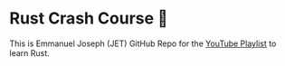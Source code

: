 # Rust Crash Course 🦀

This is Emmanuel Joseph (JET) GitHub Repo for the [YouTube Playlist](https://www.youtube.com/playlist?list=PL6yRaaP0WPkWRsXJgdnw9lj1vchAaKwfS) to learn Rust.
